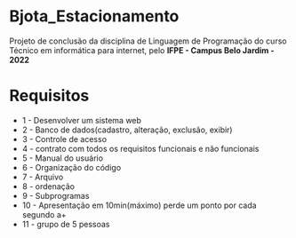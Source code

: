 # Bjota_Estacionamento
Projeto de conclusão da disciplina de Linguagem de Programação do curso Técnico em informática para internet, pelo **IFPE - Campus Belo Jardim - 2022**

# Requisitos 
* 1 - Desenvolver um sistema web
* 2 - Banco de dados(cadastro, alteração, exclusão, exibir)
* 3 - Controle de acesso
* 4 - contrato com todos os requisitos funcionais e não funcionais
* 5 - Manual do usuário
* 6 - Organização do código
* 7 - Arquivo
* 8 - ordenação
* 9 - Subprogramas
* 10 - Apresentação em 10min(máximo) perde um ponto por cada segundo a+
* 11 - grupo de 5 pessoas
